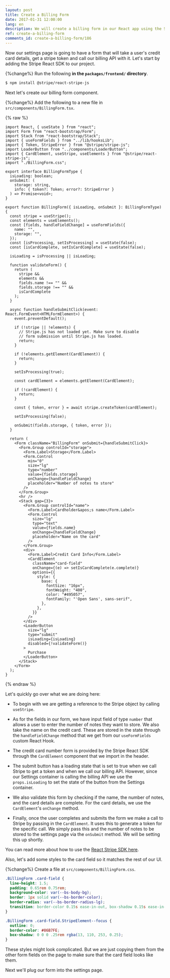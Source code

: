 ```yaml
---
layout: post
title: Create a Billing Form
date: 2017-01-31 12:00:00
lang: en
description: We will create a billing form in our React app using the Stripe React SDK. We will use the CardElement to let the user input their credit card details and call the createToken method to generate a token that we can pass to our serverless billing API.
ref: create-a-billing-form
comments_id: create-a-billing-form/186
---
```


Now our settings page is going to have a form that will take a user's credit card details, get a stripe token and call our billing API with it. Let's start by adding the Stripe React SDK to our project.

{%change%} Run the following **in the `packages/frontend/` directory**.

```bash
$ npm install @stripe/react-stripe-js
```

Next let's create our billing form component.

{%change%} Add the following to a new file in `src/components/BillingForm.tsx`.

{% raw %}

```tsx
import React, { useState } from "react";
import Form from "react-bootstrap/Form";
import Stack from "react-bootstrap/Stack";
import { useFormFields } from "../lib/hooksLib";
import { Token, StripeError } from "@stripe/stripe-js";
import LoaderButton from "../components/LoaderButton";
import { CardElement, useStripe, useElements } from "@stripe/react-stripe-js";
import "./BillingForm.css";

export interface BillingFormType {
  isLoading: boolean;
  onSubmit: (
    storage: string,
    info: { token?: Token; error?: StripeError }
  ) => Promise<void>;
}

export function BillingForm({ isLoading, onSubmit }: BillingFormType) {
  const stripe = useStripe();
  const elements = useElements();
  const [fields, handleFieldChange] = useFormFields({
    name: "",
    storage: "",
  });
  const [isProcessing, setIsProcessing] = useState(false);
  const [isCardComplete, setIsCardComplete] = useState(false);

  isLoading = isProcessing || isLoading;

  function validateForm() {
    return (
      stripe &&
      elements &&
      fields.name !== "" &&
      fields.storage !== "" &&
      isCardComplete
    );
  }

  async function handleSubmitClick(event: React.FormEvent<HTMLFormElement>) {
    event.preventDefault();

    if (!stripe || !elements) {
      // Stripe.js has not loaded yet. Make sure to disable
      // form submission until Stripe.js has loaded.
      return;
    }

    if (!elements.getElement(CardElement)) {
      return;
    }

    setIsProcessing(true);

    const cardElement = elements.getElement(CardElement);

    if (!cardElement) {
      return;
    }

    const { token, error } = await stripe.createToken(cardElement);

    setIsProcessing(false);

    onSubmit(fields.storage, { token, error });
  }

  return (
    <Form className="BillingForm" onSubmit={handleSubmitClick}>
      <Form.Group controlId="storage">
        <Form.Label>Storage</Form.Label>
        <Form.Control
          min="0"
          size="lg"
          type="number"
          value={fields.storage}
          onChange={handleFieldChange}
          placeholder="Number of notes to store"
        />
      </Form.Group>
      <hr />
      <Stack gap={3}>
        <Form.Group controlId="name">
          <Form.Label>Cardholder&apos;s name</Form.Label>
          <Form.Control
            size="lg"
            type="text"
            value={fields.name}
            onChange={handleFieldChange}
            placeholder="Name on the card"
          />
        </Form.Group>
        <div>
          <Form.Label>Credit Card Info</Form.Label>
          <CardElement
            className="card-field"
            onChange={(e) => setIsCardComplete(e.complete)}
            options={{
              style: {
                base: {
                  fontSize: "16px",
                  fontWeight: "400",
                  color: "#495057",
                  fontFamily: "'Open Sans', sans-serif",
                },
              },
            }}
          />
        </div>
        <LoaderButton
          size="lg"
          type="submit"
          isLoading={isLoading}
          disabled={!validateForm()}
        >
          Purchase
        </LoaderButton>
      </Stack>
    </Form>
  );
}
```

{% endraw %}

Let's quickly go over what we are doing here:

- To begin with we are getting a reference to the Stripe object by calling `useStripe`.

- As for the fields in our form, we have input field of type `number` that allows a user to enter the number of notes they want to store. We also take the name on the credit card. These are stored in the state through the `handleFieldChange` method that we get from our `useFormFields` custom React Hook.

- The credit card number form is provided by the Stripe React SDK through the `CardElement` component that we import in the header.

- The submit button has a loading state that is set to true when we call Stripe to get a token and when we call our billing API. However, since our Settings container is calling the billing API we use the `props.isLoading` to set the state of the button from the Settings container.

- We also validate this form by checking if the name, the number of notes, and the card details are complete. For the card details, we use the `CardElement`'s `onChange` method.

- Finally, once the user completes and submits the form we make a call to Stripe by passing in the `CardElement`. It uses this to generate a token for the specific call. We simply pass this and the number of notes to be stored to the settings page via the `onSubmit` method. We will be setting this up shortly.

You can read more about how to use the [React Stripe SDK here](https://github.com/stripe/react-stripe-js).

Also, let's add some styles to the card field so it matches the rest of our UI.

{%change%} Create a file at `src/components/BillingForm.css`.

```css
.BillingForm .card-field {
  line-height: 1.5;
  padding: 0.65rem 0.75rem;
  background-color: var(--bs-body-bg);
  border: 1px solid var(--bs-border-color);
  border-radius: var(--bs-border-radius-lg);
  transition: border-color 0.15s ease-in-out, box-shadow 0.15s ease-in-out;
}

.BillingForm .card-field.StripeElement--focus {
  outline: 0;
  border-color: #86B7FE;
  box-shadow: 0 0 0 .25rem rgba(13, 110, 253, 0.25);
}
```

These styles might look complicated. But we are just copying them from the other form fields on the page to make sure that the card field looks like them.

Next we'll plug our form into the settings page.
